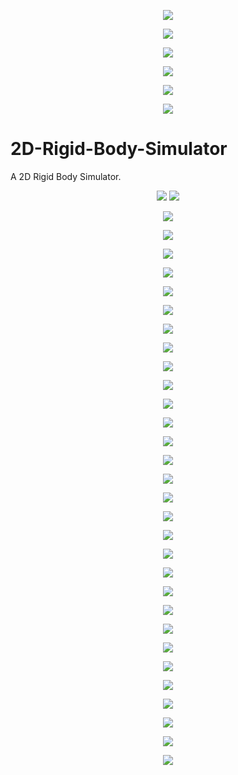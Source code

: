 <p align="center">
 <img src="https://github.com/diegomacario/2D-Rigid-Body-Simulator/blob/master/GIFs/Dyna_Kine_No_Rem_No_Wire.gif"/>
</p>

<p align="center">
 <img src="https://github.com/diegomacario/2D-Rigid-Body-Simulator/blob/master/GIFs/Dyna_Kine_No_Rem_No_Wire_Fly.gif"/>
</p>

<p align="center">
 <img src="https://github.com/diegomacario/2D-Rigid-Body-Simulator/blob/master/GIFs/Dyna_Kine_No_Rem_Wire.gif"/>
</p>

<p align="center">
 <img src="https://github.com/diegomacario/2D-Rigid-Body-Simulator/blob/master/GIFs/Dyna_Kine_No_Rem_Wire_Fly.gif"/>
</p>

<p align="center">
 <img src="https://github.com/diegomacario/2D-Rigid-Body-Simulator/blob/master/GIFs/Dyna_Kine_Rem_No_Wire.gif"/>
</p>

<p align="center">
 <img src="https://github.com/diegomacario/2D-Rigid-Body-Simulator/blob/master/GIFs/Dyna_Kine_Rem_Wire.gif"/>
</p>

# 2D-Rigid-Body-Simulator

A 2D Rigid Body Simulator.

<p align="center">
 <img src="https://github.com/diegomacario/2D-Rigid-Body-Simulator/blob/master/GIFs/Mini_Long.gif"/>
 <img src="https://github.com/diegomacario/2D-Rigid-Body-Simulator/blob/master/readme_images/Simulation_Controller_Running_No_Title.PNG"/>
</p>

<p align="center">
 <img src="https://github.com/diegomacario/2D-Rigid-Body-Simulator/blob/master/GIFs/Single_No_Rem_Long.gif"/>
</p>

<p align="center">
 <img src="https://github.com/diegomacario/2D-Rigid-Body-Simulator/blob/master/GIFs/Gravity_1.gif"/>
</p>

<p align="center">
 <img src="https://github.com/diegomacario/2D-Rigid-Body-Simulator/blob/master/GIFs/Single_Rem.gif"/>
</p>

<p align="center">
 <img src="https://github.com/diegomacario/2D-Rigid-Body-Simulator/blob/master/GIFs/Plus_Sign_2.gif"/>
</p>

<p align="center">
 <img src="https://github.com/diegomacario/2D-Rigid-Body-Simulator/blob/master/GIFs/Multiplication_Sign_2.gif"/>
</p>

<p align="center">
 <img src="https://github.com/diegomacario/2D-Rigid-Body-Simulator/blob/master/GIFs/Star_Failure_Short.gif"/>
</p>

<p align="center">
 <img src="https://github.com/diegomacario/2D-Rigid-Body-Simulator/blob/master/GIFs/Symmetry_No_Rem_Long.gif"/>
</p>

<p align="center">
 <img src="https://github.com/diegomacario/2D-Rigid-Body-Simulator/blob/master/GIFs/Symmetry_Rem_Long.gif"/>
</p>

<p align="center">
 <img src="https://github.com/diegomacario/2D-Rigid-Body-Simulator/blob/master/GIFs/Momentum_No_Rem_Short.gif"/>
</p>

<p align="center">
 <img src="https://github.com/diegomacario/2D-Rigid-Body-Simulator/blob/master/GIFs/Momentum_Rem_Short.gif"/>
</p>

<p align="center">
 <img src="https://github.com/diegomacario/2D-Rigid-Body-Simulator/blob/master/GIFs/Torque_No_Rem_Short.gif"/>
</p>

<p align="center">
 <img src="https://github.com/diegomacario/2D-Rigid-Body-Simulator/blob/master/GIFs/Torque_Rem_Short.gif"/>
</p>

<p align="center">
 <img src="https://github.com/diegomacario/2D-Rigid-Body-Simulator/blob/master/GIFs/Stack_CR_0_5.gif"/>
</p>

<p align="center">
 <img src="https://github.com/diegomacario/2D-Rigid-Body-Simulator/blob/master/GIFs/Stack_CR_1_0.gif"/>
</p>

<p align="center">
 <img src="https://github.com/diegomacario/2D-Rigid-Body-Simulator/blob/master/GIFs/Stack_Hit_No_Rem_Long.gif"/>
</p>

<p align="center">
 <img src="https://github.com/diegomacario/2D-Rigid-Body-Simulator/blob/master/GIFs/Stack_Hit_Rem_Long.gif"/>
</p>

<p align="center">
 <img src="https://github.com/diegomacario/2D-Rigid-Body-Simulator/blob/master/GIFs/Hexagon_No_Rem.gif"/>
</p>

<p align="center">
 <img src="https://github.com/diegomacario/2D-Rigid-Body-Simulator/blob/master/GIFs/Hexagon_Rem_Short.gif"/>
</p>

<p align="center">
 <img src="https://github.com/diegomacario/2D-Rigid-Body-Simulator/blob/master/GIFs/Octagon_No_Rem.gif"/>
</p>

<p align="center">
 <img src="https://github.com/diegomacario/2D-Rigid-Body-Simulator/blob/master/GIFs/Octagon_Rem.gif"/>
</p>

<p align="center">
 <img src="https://github.com/diegomacario/2D-Rigid-Body-Simulator/blob/master/GIFs/Downward_Slope_No_Rem_Short.gif"/>
</p>

<p align="center">
 <img src="https://github.com/diegomacario/2D-Rigid-Body-Simulator/blob/master/GIFs/Downward_Slope_Rem_Short.gif"/>
</p>

<p align="center">
 <img src="https://github.com/diegomacario/2D-Rigid-Body-Simulator/blob/master/GIFs/Upward_Slope_No_Rem.gif"/>
</p>

<p align="center">
 <img src="https://github.com/diegomacario/2D-Rigid-Body-Simulator/blob/master/GIFs/Upward_Slope_Rem.gif"/>
</p>

<p align="center">
 <img src="https://github.com/diegomacario/2D-Rigid-Body-Simulator/blob/master/GIFs/Fall_No_Rem.gif"/>
</p>

<p align="center">
 <img src="https://github.com/diegomacario/2D-Rigid-Body-Simulator/blob/master/GIFs/Fall_Rem.gif"/>
</p>

<p align="center">
 <img src="https://github.com/diegomacario/2D-Rigid-Body-Simulator/blob/master/GIFs/Fall_No_Rem_Short.gif"/>
</p>

<p align="center">
 <img src="https://github.com/diegomacario/2D-Rigid-Body-Simulator/blob/master/GIFs/Fall_Rem_Short.gif"/>
</p>

<p align="center">
 <img src="https://github.com/diegomacario/2D-Rigid-Body-Simulator/blob/master/GIFs/Fall_No_Rem_Extra_Short.gif"/>
</p>

<p align="center">
 <img src="https://github.com/diegomacario/2D-Rigid-Body-Simulator/blob/master/GIFs/Fall_Rem_Extra_Short.gif"/>
</p>
